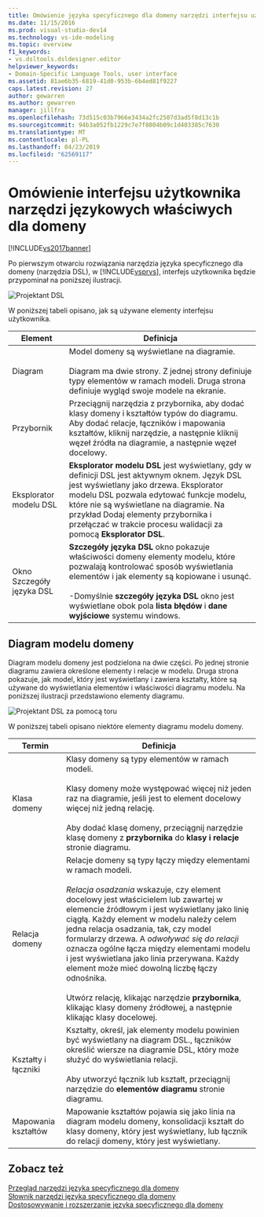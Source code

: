 ```yaml
---
title: Omówienie języka specyficznego dla domeny narzędzi interfejsu użytkownika | Dokumentacja firmy Microsoft
ms.date: 11/15/2016
ms.prod: visual-studio-dev14
ms.technology: vs-ide-modeling
ms.topic: overview
f1_keywords:
- vs.dsltools.dsldesigner.editor
helpviewer_keywords:
- Domain-Specific Language Tools, user interface
ms.assetid: 81ae6b35-6819-41d0-953b-6b4ed81f9227
caps.latest.revision: 27
author: gewarren
ms.author: gewarren
manager: jillfra
ms.openlocfilehash: 73d515c03b7966e3434a2fc2507d3ad5f8d13c1b
ms.sourcegitcommit: 94b3a052fb1229c7e7f8804b09c1d403385c7630
ms.translationtype: MT
ms.contentlocale: pl-PL
ms.lasthandoff: 04/23/2019
ms.locfileid: "62569117"
---
```

# <a name="overview-of-the-domain-specific-language-tools-user-interface"></a>Omówienie interfejsu użytkownika narzędzi językowych właściwych dla domeny
[!INCLUDE[vs2017banner](../includes/vs2017banner.md)]

Po pierwszym otwarciu rozwiązania narzędzia języka specyficznego dla domeny (narzędzia DSL), w [!INCLUDE[vsprvs](../includes/vsprvs-md.md)], interfejs użytkownika będzie przypominał na poniższej ilustracji.  
  
 ![Projektant DSL](../modeling/media/dsl-designer.png "dsl_designer")  
  
 W poniższej tabeli opisano, jak są używane elementy interfejsu użytkownika.  
  
|**Element**|**Definicja**|  
|-----------------|--------------------|  
|Diagram|Model domeny są wyświetlane na diagramie.<br /><br /> Diagram ma dwie strony. Z jednej strony definiuje typy elementów w ramach modeli. Druga strona definiuje wygląd swoje modele na ekranie.|  
|Przybornik|Przeciągnij narzędzia z przybornika, aby dodać klasy domeny i kształtów typów do diagramu. Aby dodać relacje, łączników i mapowania kształtów, kliknij narzędzie, a następnie kliknij węzeł źródła na diagramie, a następnie węzeł docelowy.|  
|Eksplorator modelu DSL|**Eksplorator modelu DSL** jest wyświetlany, gdy w definicji DSL jest aktywnym oknem. Język DSL jest wyświetlany jako drzewa. Eksplorator modelu DSL pozwala edytować funkcje modelu, które nie są wyświetlane na diagramie. Na przykład Dodaj elementy przybornika i przełączać w trakcie procesu walidacji za pomocą **Eksplorator DSL**.|  
|Okno Szczegóły języka DSL|**Szczegóły języka DSL** okno pokazuje właściwości domeny elementy modelu, które pozwalają kontrolować sposób wyświetlania elementów i jak elementy są kopiowane i usunąć.<br /><br /> -Domyślnie **szczegóły języka DSL** okno jest wyświetlane obok pola **lista błędów** i **dane wyjściowe** systemu windows.|  
  
## <a name="the-domain-model-diagram"></a>Diagram modelu domeny  
 Diagram modelu domeny jest podzielona na dwie części. Po jednej stronie diagramu zawiera określone elementy i relacje w modelu. Druga strona pokazuje, jak model, który jest wyświetlany i zawiera kształty, które są używane do wyświetlania elementów i właściwości diagramu modelu. Na poniższej ilustracji przedstawiono elementy diagramu.  
  
 ![Projektant DSL za pomocą toru](../modeling/media/dsl-desinger.png "dsl_desinger")  
  
 W poniższej tabeli opisano niektóre elementy diagramu modelu domeny.  
  
|**Termin**|**Definicja**|  
|--------------|--------------------|  
|Klasa domeny|Klasy domeny są typy elementów w ramach modeli.<br /><br /> Klasy domeny może występować więcej niż jeden raz na diagramie, jeśli jest to element docelowy więcej niż jedną relację.<br /><br /> Aby dodać klasę domeny, przeciągnij narzędzie klasę domeny z **przybornika** do **klasy i relacje** stronie diagramu.|  
|Relacja domeny|Relacje domeny są typy łączy między elementami w ramach modeli.<br /><br /> *Relacja osadzania* wskazuje, czy element docelowy jest właścicielem lub zawartej w elemencie źródłowym i jest wyświetlany jako linię ciągłą. Każdy element w modelu należy celem jedna relacja osadzania, tak, czy model formularzy drzewa. A *odwoływać się do relacji* oznacza ogólne łącza między elementami modelu i jest wyświetlana jako linia przerywana. Każdy element może mieć dowolną liczbę łączy odnośnika.<br /><br /> Utwórz relację, klikając narzędzie **przybornika**, klikając klasy domeny źródłowej, a następnie klikając klasy docelowej.|  
|Kształty i łączniki|Kształty, określ, jak elementy modelu powinien być wyświetlany na diagram DSL., łączników określić wiersze na diagramie DSL, który może służyć do wyświetlania relacji.<br /><br /> Aby utworzyć łącznik lub kształt, przeciągnij narzędzie do **elementów diagramu** stronie diagramu.|  
|Mapowania kształtów|Mapowanie kształtów pojawia się jako linia na diagram modelu domeny, konsolidacji kształt do klasy domeny, który jest wyświetlany, lub łącznik do relacji domeny, który jest wyświetlany.|  
  
## <a name="see-also"></a>Zobacz też  
 [Przegląd narzędzi języka specyficznego dla domeny](../modeling/overview-of-domain-specific-language-tools.md)   
 [Słownik narzędzi języka specyficznego dla domeny](http://msdn.microsoft.com/ca5e84cb-a315-465c-be24-76aa3df276aa)   
 [Dostosowywanie i rozszerzanie języka specyficznego dla domeny](../modeling/customizing-and-extending-a-domain-specific-language.md)
